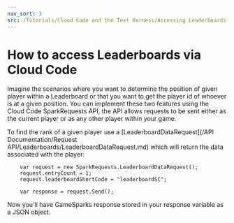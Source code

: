 ```yaml
---
nav_sort: 3
src: /Tutorials/Cloud Code and the Test Harness/Accessing Leaderboards with Cloud Code.md
---
```


# How to access Leaderboards via Cloud Code

Imagine the scenarios where you want to determine the position of given player within a Leaderboard or that you want to get the player id of whoever is at a given position. You can implement these two features using the Cloud Code SparkRequests API, the API allows requests to be sent either as the current player or as any other player within your game.

To find the rank of a given player use a [LeaderboardDataRequest](/API Documentation/Request API/Leaderboards/LeaderboardDataRequest.md) which will return the data associated with the player:

```    
    var request = new SparkRequests.LeaderboardDataRequest();
    request.entryCount = 1;
    request.leaderboardShortCode = "leaderboardSC";

    var response = request.Send();
```

Now you'll have GameSparks response stored in your response variable as a JSON object.
